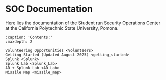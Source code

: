 # SOC Documentation

Here lies the documentation of the Student run Security Operations Center at the California Polytechnic State University, Pomona.

```{toctree}   
:caption: 'Contents:'
:maxdepth: 2

Volunteering Opportunities <Volunteers>
Getting Started (Updated August 2025) <getting_started>
Splunk <Splunk>
Splunk Lab <Splunk_Lab>
AD + Splunk Lab <AD_Lab>
Missile Map <missile_map>
```
